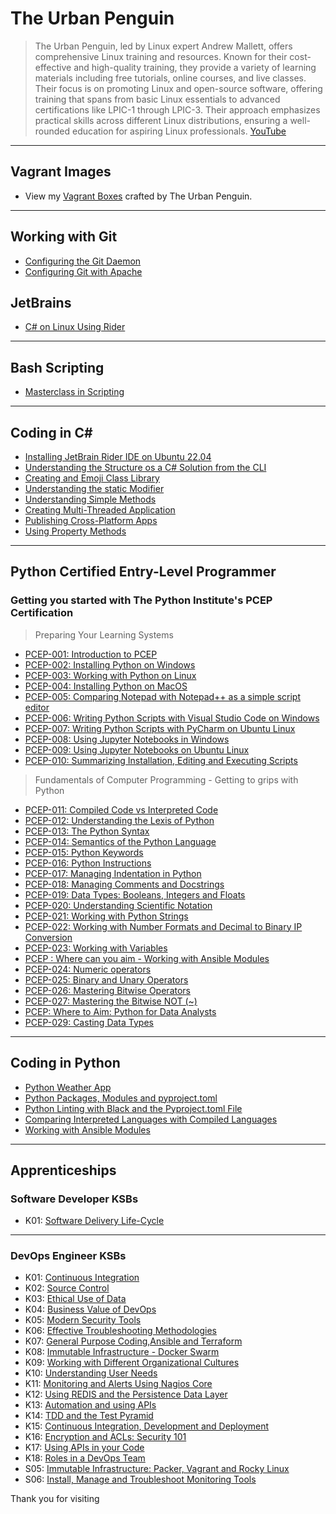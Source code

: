# The Urban Penguin
> The Urban Penguin, led by Linux expert Andrew Mallett, offers comprehensive Linux training and resources. Known for their cost-effective and high-quality training, they provide a variety of learning materials including free tutorials, online courses, and live classes. Their focus is on promoting Linux and open-source software, offering training that spans from basic Linux essentials to advanced certifications like LPIC-1 through LPIC-3. Their approach emphasizes practical skills across different Linux distributions, ensuring a well-rounded education for aspiring Linux professionals. [YouTube](https://youtube.com/theurbanpenguin)                           

---
## Vagrant Images
- View my [Vagrant Boxes](https://app.vagrantup.com/boxes/search?utf8=%E2%9C%93&sort=downloads&provider=&q=theurbanpenguin) crafted by The Urban Penguin.

---
## Working with Git
- [Configuring the Git Daemon](https://theurbanpenguin.github.io/git-daemon/)
- [Configuring Git with Apache](https://theurbanpenguin.github.io/git-httpd/)

## JetBrains
- [C# on Linux Using Rider](https://youtu.be/r-DbaM2IE8g)

---

## Bash Scripting
 
- [Masterclass in Scripting](https://youtu.be/lmFD_JdER3k)

---

## Coding in C#
- [Installing JetBrain Rider IDE on Ubuntu 22.04](https://youtu.be/r-DbaM2IE8g)
- [Understanding the Structure os a C# Solution from the CLI](https://youtu.be/-6OADsBLYns)
- [Creating and Emoji Class Library](https://youtu.be/MBOybAI4ySY)
- [Understanding the static Modifier](https://youtu.be/4lGiS29iHQA)
- [Understanding Simple Methods](https://youtu.be/MXgh7tKHexc)
- [Creating Multi-Threaded Application](https://youtu.be/9bQsWViCHoo)
- [Publishing Cross-Platform Apps](https://youtu.be/5XP8ihWEieI)
- [Using Property Methods](https://youtu.be/FE2hVIaqwgg)

---

## Python Certified Entry-Level Programmer

### Getting you started with The Python Institute's PCEP Certification 

> Preparing Your Learning Systems

- [PCEP-001: Introduction to PCEP](https://youtu.be/FD_jv7BIAv8)
- [PCEP-002: Installing Python on Windows](https://youtu.be/r936Hduxcto)
- [PCEP-003: Working with Python on Linux](https://youtu.be/5E_kw_s0CNo)
- [PCEP-004: Installing Python on MacOS](https://youtu.be/pH2F7NlWEl0)
- [PCEP-005: Comparing Notepad with Notepad++ as a simple script editor](https://youtu.be/l5427f7Rzlg)
- [PCEP-006: Writing Python Scripts with Visual Studio Code on Windows](https://youtu.be/_ZBvBkfRLKg)
- [PCEP-007: Writing Python Scripts with PyCharm on Ubuntu Linux](https://youtu.be/VUeB8DTYzsI)
- [PCEP-008: Using Jupyter Notebooks in Windows](https://youtu.be/YZjFFIDWu_M)
- [PCEP-009: Using Jupyter Notebooks on Ubuntu Linux](https://youtu.be/u76hQDw4f14)
- [PCEP-010: Summarizing Installation, Editing and Executing Scripts ](https://youtu.be/hhKpCRrRE_c)

> Fundamentals of Computer Programming - Getting to grips with Python

- [PCEP-011: Compiled Code vs Interpreted Code](https://youtu.be/84vpDaMPGjg)
- [PCEP-012: Understanding the Lexis of Python](https://youtu.be/loI6tyVVFdQ)
- [PCEP-013: The Python Syntax](https://youtu.be/9XDhZigZqgU)
- [PCEP-014: Semantics of the Python Language](https://youtu.be/b9E9UgoOtYM)
- [PCEP-015: Python Keywords](https://youtu.be/CvEUZX6ZIEs)
- [PCEP-016: Python Instructions](https://youtu.be/H4N59rYuKc8)
- [PCEP-017: Managing Indentation in Python](https://youtu.be/HtltRao1Uo0)
- [PCEP-018: Managing Comments and Docstrings](https://youtu.be/lHoEPcdbKzA)
- [PCEP-019: Data Types: Booleans, Integers and Floats](https://youtu.be/P2UNm8ckJLU)
- [PCEP-020: Understanding Scientific Notation](https://youtu.be/p2FBp5KN4VA)
- [PCEP-021: Working with Python Strings](https://youtu.be/xhmfTohB-rY)
- [PCEP-022: Working with Number Formats and Decimal to Binary IP Conversion](https://youtu.be/dhpx9EOA_40)
- [PCEP-023: Working with Variables](https://youtu.be/kH3GwOZGYJE)
- [PCEP : Where can you aim - Working with Ansible Modules](https://youtu.be/HcRnZ7ZTJZQ)
- [PCEP-024: Numeric operators](https://youtu.be/-i7wUw6Cly0)
- [PCEP-025: Binary and Unary Operators](https://youtu.be/iqyNHcRLBPI)
- [PCEP-026: Mastering Bitwise Operators](https://youtu.be/nNcrtyigrz8)
- [PCEP-027: Mastering the Bitwise NOT (~)](https://youtu.be/3Pj2qGUXOtA)
- [PCEP: Where to Aim: Python for Data Analysts](https://youtu.be/_vCeQOPlYsQ)
- [PCEP-029: Casting Data Types](https://youtu.be/jN6IGXSVaSg)
---

## Coding in Python
- [Python Weather App](https://theurbanpenguin.github.io/weather_app/)
- [Python Packages, Modules and pyproject.toml](https://youtu.be/m2EAQk4Qlew)
- [Python Linting with Black and the Pyproject.toml File](https://youtu.be/qKQUKRZPsyY)
- [Comparing Interpreted Languages with Compiled Languages](https://youtu.be/WMNctE5Gy6A)
- [Working with Ansible Modules](https://youtu.be/HcRnZ7ZTJZQ)

---

## Apprenticeships

### Software Developer KSBs

- K01: [Software Delivery Life-Cycle](https://youtu.be/68Yv9mAtpwY)

---

### DevOps Engineer KSBs

- K01: [Continuous Integration](https://youtu.be/_wLuEHDTtCk)
- K02: [Source Control](https://youtu.be/8xpvAXplWMc)
- K03: [Ethical Use of Data](https://youtu.be/7oQL200w01s)
- K04: [Business Value of DevOps](https://youtu.be/YmbrbFUpcEI)
- K05: [Modern Security Tools](https://youtu.be/N2hLR16lK3Y)
- K06: [Effective Troubleshooting Methodologies](https://youtu.be/PQ8RW9plv0g)
- K07: [General Purpose Coding,Ansible and Terraform](https://youtu.be/zxUw3sPuvVc)
- K08: [Immutable Infrastructure - Docker Swarm](https://youtu.be/rCycpqBzUlk)
- K09: [Working with Different Organizational Cultures](https://youtu.be/jgdkp3QcFOU)
- K10: [Understanding User Needs](https://youtu.be/QChw6ATERuM)
- K11: [Monitoring and Alerts Using Nagios Core](https://youtu.be/Co-6RdPJFxg)
- K12: [Using REDIS and the Persistence Data Layer](https://youtu.be/eY0WvrsPDPQ)
- K13: [Automation and using APIs](https://youtu.be/hrzYr9e54U4)
- K14: [TDD and the Test Pyramid](https://youtu.be/_br7KEmx_AA)
- K15: [Continuous Integration, Development and Deployment](https://youtu.be/hPlBnq46b48)
- K16: [Encryption and ACLs: Security 101](https://youtu.be/4xfmaOWz0W0)
- K17: [Using APIs in your Code](https://youtu.be/fkl_1FJet3M)
- K18: [Roles in a DevOps Team](https://youtu.be/j2TCHnnDZqE)
- S05: [Immutable Infrastructure: Packer, Vagrant and Rocky Linux](https://youtu.be/t3O4PVImrK8)
- S06: [Install, Manage and Troubleshoot Monitoring Tools](https://theurbanpenguin.github.io/elastic/)


Thank you for visiting